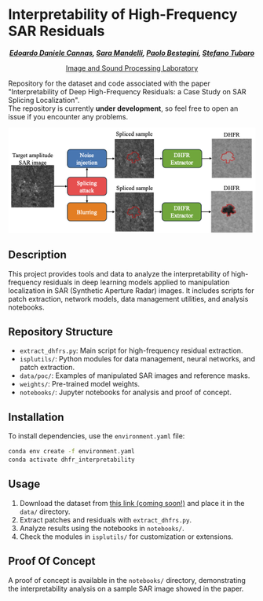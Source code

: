# Interpretability of High-Frequency SAR Residuals
<div align="center">
  
<!-- **Authors:** -->

**_[Edoardo Daniele Cannas](linkedin.com/in/edoardo-daniele-cannas-9a7355146/), [Sara Mandelli](https://www.linkedin.com/in/saramandelli/), [Paolo Bestagini](https://www.linkedin.com/in/paolo-bestagini-390b461b4/), [Stefano Tubaro](https://www.linkedin.com/in/stefano-tubaro-73aa9916/)_**


<!-- **Affiliations:** -->

[Image and Sound Processing Laboratory](http://ispl.deib.polimi.it/)
</div>

Repository for the dataset and code associated with the paper "Interpretability of Deep High-Frequency Residuals: a Case Study on SAR Splicing Localization".  
The repository is currently **under development**, so feel free to open an issue if you encounter any problems.
<div align="center">
  <img src="assets/teaser.png" alt="Teaser" />
</div>


## Description

This project provides tools and data to analyze the interpretability of high-frequency residuals in deep learning models applied to manipulation localization in SAR (Synthetic Aperture Radar) images. It includes scripts for patch extraction, network models, data management utilities, and analysis notebooks.

## Repository Structure

- `extract_dhfrs.py`: Main script for high-frequency residual extraction.
- `isplutils/`: Python modules for data management, neural networks, and patch extraction.
- `data/poc/`: Examples of manipulated SAR images and reference masks.
- `weights/`: Pre-trained model weights.
- `notebooks/`: Jupyter notebooks for analysis and proof of concept.

## Installation

To install dependencies, use the `environment.yaml` file:

```bash
conda env create -f environment.yaml
conda activate dhfr_interpretability
```

## Usage
1. Download the dataset from [this link (coming soon!)](https://drive.google.com/drive/folders/1JH3jvGk9bX4Yk1yZk3Fqz5g8KX9t2v6?usp=sharing) and place it in the `data/` directory.
2. Extract patches and residuals with `extract_dhfrs.py`.
2. Analyze results using the notebooks in `notebooks/`.
3. Check the modules in `isplutils/` for customization or extensions.

## Proof Of Concept
A proof of concept is available in the `notebooks/` directory, demonstrating the interpretability analysis on a sample SAR image showed in the paper.